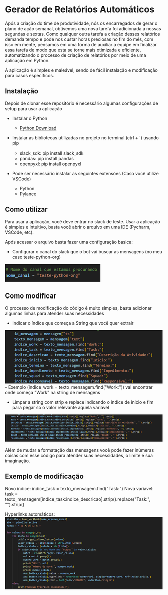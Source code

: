 # Gerador de Relatórios Automáticos  

Após a criação do time de produtividade, nós os encarregados de gerar o plano de ação semanal, obtivemos uma nova tarefa foi adicionada a nossas segundas e sextas.
Como qualquer outra tarefa a criação desses relatórios demanda tempo e pode nos custar horas preciosas no fim do mês, com isso em mente, pensamos em uma forma de auxiliar a equipe em finalizar essa tarefa de modo que esta se torne mais otimizada e eficiente, automatizando o processo de criação de relatórios por meio de uma aplicação em Python.

A aplicação é simples e maleável, sendo de fácil instalação e modificação para casos específicos.

## Instalação

Depois de clonar esse repositório é necessário algumas configurações de setup para usar a aplicação
- Instalar o Python
  - [Python Download](https://www.python.org/downloads/)   

- Instalar as bibliotecas utilizadas no projeto no terminal (ctrl + ') usando pip
  - slack_sdk: pip install slack_sdk
  - pandas: pip install pandas
  - openpyxl: pip install openpyxl
 
- Pode ser necessário instalar as seguintes extensões (Caso você utilize VSCode)
  - Python
  - Pylance

 ## Como utilizar 
 
Para usar a aplicação, você deve entrar no slack de teste.
Usar a aplicação é simples e intuitivo, basta você abrir o arquivo em uma IDE (Pycharm, VSCode, etc).


Após acessar o arquivo basta fazer uma configuração basica:
 - Configurar o canal do slack que o bot vai buscar as mensagens (no meu caso teste-python-org)
<img src="src/imgs/Canal.png" alt="Canal">

## Como modificar

O processo de modificação do código é muito simples, basta adicionar algumas linhas para atender suas necessidades 
 - Indicar o índice que começa a String que você quer extrair
<img src="src/imgs/indice.png" alt="indice">
 - Exemplo (indice_work = texto_mensagem.find("Work:")) vai encontrar onde começa "Work" na string de mensagens

  
 - Limpar a string com strip e replace indicando o indice de inicio e fim para pegar só o valor relevante aquela variável
<img src="src/imgs/formatacao.png" alt="Formatar">

Além de mudar a formatação das mensagens você pode fazer inúmeras coisas com esse código para atender suas necessidades, o limite é sua imaginação.

## Exemplo de modificação

Novo índice:
indice_task = texto_mensagem.find("Task:")
Nova variavel:
task = texto_mensagem[indice_task:indice_descricao].strip().replace("Task:", "").strip()

Hyperlinks automáticos:
<img src="src/imgs/modificacao2.png" alt="Exemplo">
